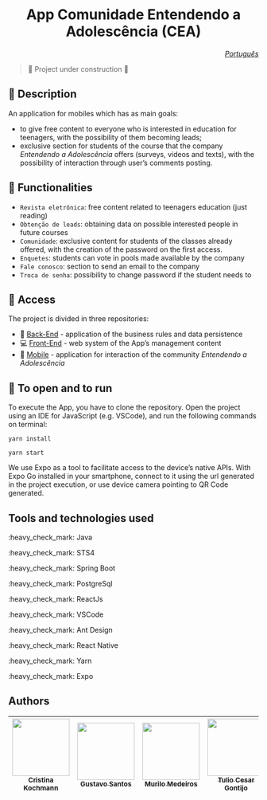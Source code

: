 

<h1 align="center"> App 
Comunidade Entendendo a Adolescência (CEA) </h1>

*<p style= "text-align: right"><a href="https://github.com/MurilloIDM/cea-app/blob/main/README.md">Português</a></p>*


> :construction: Project under construction :construction:

## :scroll: Description

An application for mobiles which has as main goals:

- to give free content to everyone who is interested in education for teenagers, with the possibility of them becoming leads;
- exclusive section for students of the course that the company *Entendendo a Adolescência* offers (surveys, videos and texts), with the possibility of interaction through user’s comments posting.


## :hammer: Functionalities


- `Revista eletrônica`: free content related to teenagers education (just reading)
- `Obtenção de leads`: obtaining data on possible interested people in future courses
- `Comunidade`: exclusive content for students of the classes already offered, with the creation of the password on the first access.
- `Enquetes`: students can vote in pools made available by the company
- `Fale conosco`: section to send an email to the company
- `Troca de senha`: possibility to change password if the student needs to

## :file_folder: Access

The project is divided in three repositories:
- :floppy_disk: [Back-End](https://github.com/MurilloIDM/cea-back-end) - application of the business rules and data persistence
- :computer: [Front-End](https://github.com/MurilloIDM/cea-front-end) - web system of the App’s management content
- :iphone: [Mobile](https://github.com/MurilloIDM/cea-app) - application for interaction of the community *Entendendo a Adolescência*

## :wrench: To open and to run

To execute the App, you have to clone the repository.
Open the project using an IDE for JavaScript (e.g. VSCode), and run the following commands on terminal:

```
yarn install
```
```
yarn start
```

We use Expo as a tool to facilitate access to the device’s native APIs. With Expo Go installed in your smartphone, connect to it using the url generated in the project execution, or use device camera pointing to QR Code generated.

## Tools and technologies used

<p> :heavy_check_mark: Java </p>
<p> :heavy_check_mark: STS4 </p>
<p> :heavy_check_mark: Spring Boot </p>
<p> :heavy_check_mark: PostgreSql </p>
<p> :heavy_check_mark: ReactJs </p>
<p> :heavy_check_mark: VSCode </p>
<p> :heavy_check_mark: Ant Design </p>
<p> :heavy_check_mark: React Native </p>
<p> :heavy_check_mark: Yarn </p>
<p> :heavy_check_mark: Expo </p>

## Authors
| [<img src="https://avatars.githubusercontent.com/u/64175466?v=4" width=115><br><sub>Cristina Kochmann</sub>](https://github.com/CrisKoch) |  [<img src="https://avatars.githubusercontent.com/u/64824185?v=4" width=115><br><sub>Gustavo Santos</sub>](https://github.com/Gustavo780904) |  [<img src="https://avatars.githubusercontent.com/u/44484530?v=4" width=115><br><sub>Murilo Medeiros</sub>](https://github.com/MurilloIDM) |  [<img src="https://avatars.githubusercontent.com/u/64798940?v=4" width=115><br><sub>Tulio Cesar Gontijo</sub>](https://github.com/tcgontijo)
| :---: | :---: | :---: | :---: |
